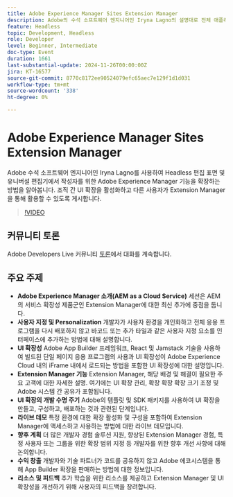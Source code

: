 ```yaml
---
title: Adobe Experience Manager Sites Extension Manager
description: Adobe의 수석 소프트웨어 엔지니어인 Iryna Lagno의 설명대로 전체 애플리케이션을 재배포하지 않고 조직 간 UI 확장 및 맞춤화를 가능하게 하는 Extension Manager을 통해 Adobe Experience Manager 기능을 확장하는 방법에 대해 알아봅니다.
feature: Headless
topic: Development, Headless
role: Developer
level: Beginner, Intermediate
doc-type: Event
duration: 1661
last-substantial-update: 2024-11-26T00:00:00Z
jira: KT-16577
source-git-commit: 8770c8172ee90524079efc65aec7e129f1d1d031
workflow-type: tm+mt
source-wordcount: '338'
ht-degree: 0%

---
```



# Adobe Experience Manager Sites Extension Manager

Adobe 수석 소프트웨어 엔지니어인 Iryna Lagno를 사용하여 Headless 편집 표면 및 유니버설 편집기에서 작성자를 위한 Adobe Experience Manager 기능을 확장하는 방법을 알아봅니다. 조직 간 UI 확장을 활성화하고 다른 사용자가 Extension Manager을 통해 활용할 수 있도록 게시합니다.

>[!VIDEO](https://video.tv.adobe.com/v/3440404/?learn=on&enablevpops)

## 커뮤니티 토론

Adobe Developers Live 커뮤니티 [토론](https://adobe.ly/48N59Uj)에서 대화를 계속합니다.

## 주요 주제

* **Adobe Experience Manager 소개(AEM as a Cloud Service)** 세션은 AEM의 서비스 확장성 제품군인 Extension Manager에 대한 최신 추가에 중점을 둡니다.
* **사용자 지정 및 Personalization** 개발자가 사용자 환경을 개인화하고 전체 응용 프로그램을 다시 배포하지 않고 바코드 또는 추가 타일과 같은 사용자 지정 요소를 인터페이스에 추가하는 방법에 대해 설명합니다.
* **UI 확장성** Adobe App Builder 프레임워크, React 및 Jamstack 기술을 사용하여 빌드된 단일 페이지 응용 프로그램의 사용과 UI 확장성이 Adobe Experience Cloud 내의 iFrame 내에서 로드되는 방법을 포함한 UI 확장성에 대한 설명입니다.
* **Extension Manager 기능** Extension Manager, 해당 배경 및 해결이 필요한 주요 고객에 대한 자세한 설명. 여기에는 UI 확장 관리, 확장 확장 확장 크기 조정 및 Adobe 시스템 간 공유가 포함됩니다.
* **UI 확장의 개발 수명 주기** Adobe의 템플릿 및 SDK 패키지를 사용하여 UI 확장을 만들고, 구성하고, 배포하는 것과 관련된 단계입니다.
* **라이브 데모** 특정 환경에 대한 확장 활성화 및 구성을 포함하여 Extension Manager에 액세스하고 사용하는 방법에 대한 라이브 데모입니다.
* **향후 계획** 더 많은 개발자 경험 솔루션 지원, 향상된 Extension Manager 경험, 특정 사용자 또는 그룹을 위한 확장 범위 지정 등 개발자를 위한 향후 개선 사항에 대해 논의합니다.
* **수익 창출** 개발자와 기술 파트너가 코드를 공유하지 않고 Adobe 에코시스템을 통해 App Builder 확장을 판매하는 방법에 대한 정보입니다.
* **리소스 및 피드백** 추가 학습을 위한 리소스를 제공하고 Extension Manager 및 UI 확장성을 개선하기 위해 사용자의 피드백을 장려합니다.